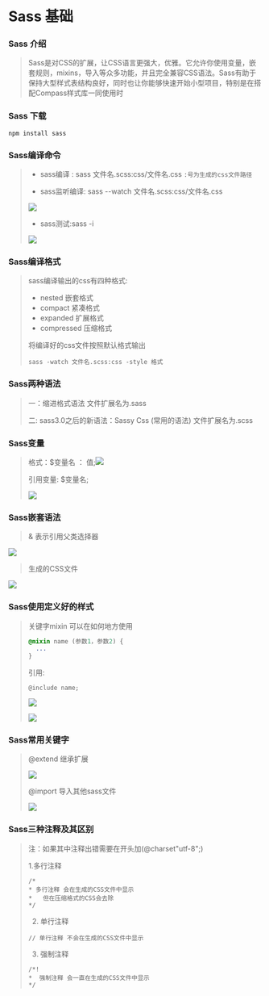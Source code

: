 # Sass 基础

### Sass 介绍

> Sass是对CSS的扩展，让CSS语言更强大，优雅。它允许你使用变量，嵌套规则，mixins，导入等众多功能，并且完全兼容CSS语法。Sass有助于保持大型样式表结构良好，同时也让你能够快速开始小型项目，特别是在搭配Compass样式库一同使用时

### Sass 下载

``npm install sass``

### Sass编译命令

> *  sass编译 : sass 文件名.scss:css/文件名.css ``:号为生成的css文件路径``
>
> * sass监听编译: sass --watch 文件名.scss:css/文件名.css
>
> ![](https://lqmalex.github.io/public/image/Sass1.png)
>
> * sass测试:sass -i
>
> ![](https://lqmalex.github.io/public/image/sass2.png)

### Sass编译格式

> sass编译输出的css有四种格式:
>
> * nested 嵌套格式
> * compact 紧凑格式
> * expanded  扩展格式
> * compressed 压缩格式
>
> 将编译好的css文件按照默认格式输出
>
> ``sass -watch 文件名.scss:css -style 格式``

### Sass两种语法

> 一：缩进格式语法  文件扩展名为.sass
>
> 二: sass3.0之后的新语法：Sassy Css (常用的语法) 文件扩展名为.scss

### Sass变量

> 格式：$变量名 ： 值;![](https://lqmalex.github.io/public/image/sass3.png)
>
> 引用变量: $变量名;
>
> ![](https://lqmalex.github.io/public/image/sass4.png)

### Sass嵌套语法

> & 表示引用父类选择器

![](https://lqmalex.github.io/public/image/sass5.png)

> 生成的CSS文件

![](https://lqmalex.github.io/public/image/sass6.png)

### Sass使用定义好的样式

> 关键字mixin 可以在如何地方使用
>
> ````sass
> @mixin name (参数1，参数2) {
> 	...
> }
> ````
>
> 引用:
>
> ````
> @include name;
> ````
>
> ![](https://lqmalex.github.io/public/image/sass7.png)
>
> ![](https://lqmalex.github.io/public/image/sass8.png)

### Sass常用关键字

> @extend 继承扩展
>
> ![](https://lqmalex.github.io/public/image/sass9.png)
>
> @import 导入其他sass文件
>
> ![](https://lqmalex.github.io/public/image/sass10.png)

### Sass三种注释及其区别

> 注：如果其中注释出错需要在开头加(@charset"utf-8";)
>
> 1.多行注释 
>
> ```
> /*
> *	多行注释 会在生成的CSS文件中显示
> *   但在压缩格式的CSS会去除
> */
> ```
>
> 2. 单行注释
>
> ```
> // 单行注释 不会在生成的CSS文件中显示
> ```
>
> 3. 强制注释
>
> ```
> /*!
> *  强制注释 会一直在生成的CSS文件中显示
> */
> ```

